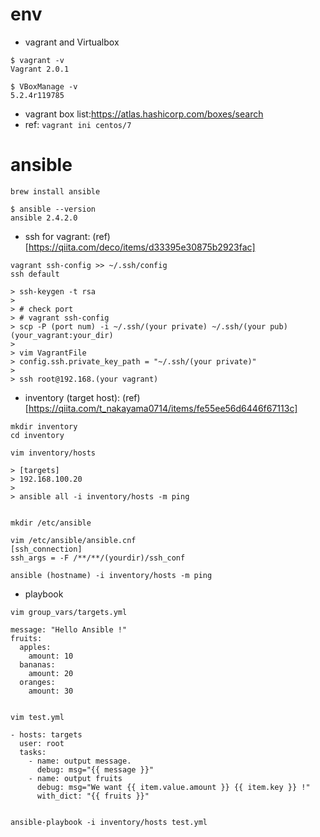 # env

- vagrant and Virtualbox
```
$ vagrant -v
Vagrant 2.0.1

$ VBoxManage -v
5.2.4r119785
```
- vagrant box list:https://atlas.hashicorp.com/boxes/search
- ref: `vagrant ini centos/7`

# ansible

```
brew install ansible

$ ansible --version
ansible 2.4.2.0
```
- ssh for vagrant: (ref)[https://qiita.com/deco/items/d33395e30875b2923fac]
```
vagrant ssh-config >> ~/.ssh/config
ssh default

> ssh-keygen -t rsa
>
> # check port
> # vagrant ssh-config 
> scp -P (port num) -i ~/.ssh/(your private) ~/.ssh/(your pub) (your_vagrant:your_dir)
>
> vim VagrantFile
> config.ssh.private_key_path = "~/.ssh/(your private)"
>
> ssh root@192.168.(your vagrant)
```

- inventory (target host): (ref)[https://qiita.com/t_nakayama0714/items/fe55ee56d6446f67113c]
```
mkdir inventory
cd inventory

vim inventory/hosts

> [targets]
> 192.168.100.20
>
> ansible all -i inventory/hosts -m ping


mkdir /etc/ansible

vim /etc/ansible/ansible.cnf
[ssh_connection]
ssh_args = -F /**/**/(yourdir)/ssh_conf

ansible (hostname) -i inventory/hosts -m ping
```

- playbook 
```
vim group_vars/targets.yml

message: "Hello Ansible !"
fruits:
  apples:
    amount: 10
  bananas:
    amount: 20
  oranges:
    amount: 30


vim test.yml

- hosts: targets
  user: root
  tasks:
    - name: output message.
      debug: msg="{{ message }}"
    - name: output fruits
      debug: msg="We want {{ item.value.amount }} {{ item.key }} !"
      with_dict: "{{ fruits }}"


ansible-playbook -i inventory/hosts test.yml
```